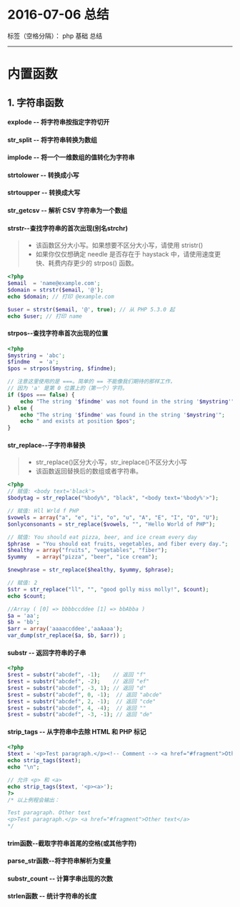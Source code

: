 # 2016-07-06 总结

标签（空格分隔）： php 基础 总结

---

# 内置函数
## 1. 字符串函数

#### explode -- 将字符串按指定字符切开
#### str_split -- 将字符串转换为数组
#### implode -- 将一个一维数组的值转化为字符串
#### strtolower -- 转换成小写
#### strtoupper -- 转换成大写
#### str_getcsv --  解析 CSV 字符串为一个数组
#### strstr--查找字符串的首次出现(别名strchr)
> * 该函数区分大小写。如果想要不区分大小写，请使用 stristr()
> * 如果你仅仅想确定 needle 是否存在于 haystack 中，请使用速度更快、耗费内存更少的 strpos() 函数。

```php
<?php
$email  = 'name@example.com';
$domain = strstr($email, '@');
echo $domain; // 打印 @example.com

$user = strstr($email, '@', true); // 从 PHP 5.3.0 起
echo $user; // 打印 name
```

#### strpos--查找字符串首次出现的位置
```php
<?php
$mystring = 'abc';
$findme   = 'a';
$pos = strpos($mystring, $findme);

// 注意这里使用的是 ===。简单的 == 不能像我们期待的那样工作，
// 因为 'a' 是第 0 位置上的（第一个）字符。
if ($pos === false) {
    echo "The string '$findme' was not found in the string '$mystring'";
} else {
    echo "The string '$findme' was found in the string '$mystring'";
    echo " and exists at position $pos";
}

```
#### str_replace--子字符串替换
> * str_replace()区分大小写，str_ireplace()不区分大小写
> * 该函数返回替换后的数组或者字符串。

```php
<?php
// 赋值: <body text='black'>
$bodytag = str_replace("%body%", "black", "<body text='%body%'>");

// 赋值: Hll Wrld f PHP
$vowels = array("a", "e", "i", "o", "u", "A", "E", "I", "O", "U");
$onlyconsonants = str_replace($vowels, "", "Hello World of PHP");

// 赋值: You should eat pizza, beer, and ice cream every day
$phrase  = "You should eat fruits, vegetables, and fiber every day.";
$healthy = array("fruits", "vegetables", "fiber");
$yummy   = array("pizza", "beer", "ice cream");

$newphrase = str_replace($healthy, $yummy, $phrase);

// 赋值: 2
$str = str_replace("ll", "", "good golly miss molly!", $count);
echo $count;

//Array ( [0] => bbbbccddee [1] => bbAbba )
$a = 'aa';
$b = 'bb';
$arr = array('aaaaccddee','aaAaaa');
var_dump(str_replace($a, $b, $arr)) ;

```

#### substr -- 返回字符串的子串
```php
<?php
$rest = substr("abcdef", -1);    // 返回 "f"
$rest = substr("abcdef", -2);    // 返回 "ef"
$rest = substr("abcdef", -3, 1); // 返回 "d"
$rest = substr("abcdef", 0, -1);  // 返回 "abcde"
$rest = substr("abcdef", 2, -1);  // 返回 "cde"
$rest = substr("abcdef", 4, -4);  // 返回 ""
$rest = substr("abcdef", -3, -1); // 返回 "de"
```

#### strip_tags -- 从字符串中去除 HTML 和 PHP 标记
```php
<?php
$text = '<p>Test paragraph.</p><!-- Comment --> <a href="#fragment">Other text</a>';
echo strip_tags($text);
echo "\n";

// 允许 <p> 和 <a>
echo strip_tags($text, '<p><a>');
?>
/* 以上例程会输出：

Test paragraph. Other text
<p>Test paragraph.</p> <a href="#fragment">Other text</a>
*/

```
#### trim函数--截取字符串首尾的空格(或其他字符)
#### parse_str函数--将字符串解析为变量
#### substr_count -- 计算字串出现的次数
#### strlen函数 -- 统计字符串的长度

